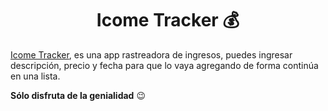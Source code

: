 <h1 align="center"> Icome Tracker 💰 </h1>

[Icome Tracker](), es una app rastreadora de ingresos, puedes ingresar descripción, precio y fecha para que lo vaya agregando de forma continúa en una lista.

**Sólo disfruta de la genialidad** 😉
